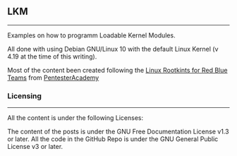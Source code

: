 ## LKM
---
Examples on how to programm Loadable Kernel Modules.

All done with using Debian GNU/Linux 10 with the default Linux Kernel (v 4.19 at the time of this writing).

Most of the content been created following the [Linux Rootkints for Red Blue Teams](https://www.pentesteracademy.com/course?id=38) from [PentesterAcademy](https://www.pentesteracademy.com/)

### Licensing
---
All the content is under the following Licenses:

The content of the posts is under the GNU Free Documentation License v1.3 or later.
All the code in the GitHub Repo is under the GNU General Public License v3 or later.
